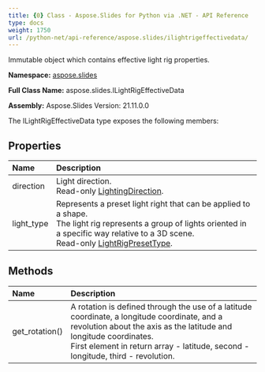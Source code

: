 ```yaml
---
title: {0} Class - Aspose.Slides for Python via .NET - API Reference
type: docs
weight: 1750
url: /python-net/api-reference/aspose.slides/ilightrigeffectivedata/
---
```


Immutable object which contains effective light rig properties.

**Namespace:** [aspose.slides](/python-net/api-reference/aspose.slides/)

**Full Class Name:** aspose.slides.ILightRigEffectiveData

**Assembly:**  Aspose.Slides Version: 21.11.0.0

The ILightRigEffectiveData type exposes the following members:
## **Properties**
|**Name**|**Description**|
| :- | :- |
|direction|Light direction.<br/>            Read-only [LightingDirection](/python-net/api-reference/aspose.slides/lightingdirection/).|
|light_type|Represents a preset light right that can be applied to a shape. <br/>            The light rig represents a group of lights oriented in a specific way relative to a 3D scene.<br/>            Read-only [LightRigPresetType](/python-net/api-reference/aspose.slides/lightrigpresettype/).|
## **Methods**
|**Name**|**Description**|
| :- | :- |
|get_rotation()|A rotation is defined through the use of a latitude coordinate, a longitude coordinate, and a revolution about the axis as the latitude and longitude coordinates.<br/>            First element in return array - latitude, second - longitude, third - revolution.|
